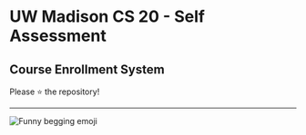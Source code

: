 # UW Madison CS 20 - Self Assessment  
## Course Enrollment System  

Please ⭐ the repository!

---

![Funny begging emoji](7B100211-FE93-468E-BB6A-476409C3C82F.png)
